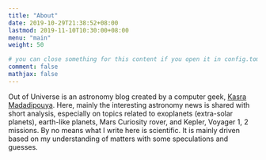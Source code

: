 ```yaml
---
title: "About"
date: 2019-10-29T21:38:52+08:00
lastmod: 2019-11-10T10:30:00+08:00
menu: "main"
weight: 50

# you can close something for this content if you open it in config.toml.
comment: false
mathjax: false
---
```


Out of Universe is an astronomy blog created by a computer geek, [Kasra Madadipouya](https://madadipouya.com).
Here, mainly the interesting astronomy news is shared with short analysis, especially on topics related to exoplanets (extra-solar planets), earth-like planets, Mars Curiosity rover, and Kepler, Voyager 1, 2 missions.
By no means what I write here is scientific. It is mainly driven based on my understanding of matters with some speculations and guesses. 
